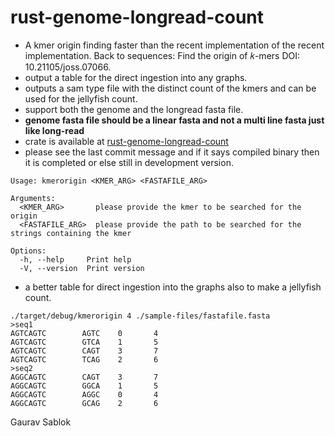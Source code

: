 # rust-genome-longread-count

- A kmer origin finding faster than the recent implementation of the recent implementation. Back to sequences: Find the origin of 𝑘-mers DOI: 10.21105/joss.07066.
- output a table for the direct ingestion into any graphs. 
- outputs a sam type file with the distinct count of the kmers and can be used for the jellyfish count. 
- support both the genome and the longread fasta file. 
- **genome fasta file should be a linear fasta and not a multi line fasta just like long-read**
- crate is available at [rust-genome-longread-count](https://crates.io/crates/kmerorigin)
- please see the last commit message and if it says compiled binary then it is completed or else still in development version.

```
Usage: kmerorigin <KMER_ARG> <FASTAFILE_ARG>

Arguments:
  <KMER_ARG>       please provide the kmer to be searched for the origin
  <FASTAFILE_ARG>  please provide the path to be searched for the strings containing the kmer

Options:
  -h, --help     Print help
  -V, --version  Print version
```
- a better table for direct ingestion into the graphs also to make a jellyfish count. 

```
./target/debug/kmerorigin 4 ./sample-files/fastafile.fasta
>seq1
AGTCAGTC        AGTC    0       4
AGTCAGTC        GTCA    1       5
AGTCAGTC        CAGT    3       7
AGTCAGTC        TCAG    2       6
>seq2
AGGCAGTC        CAGT    3       7
AGGCAGTC        GGCA    1       5
AGGCAGTC        AGGC    0       4
AGGCAGTC        GCAG    2       6
```

Gaurav Sablok
